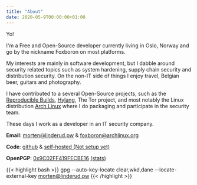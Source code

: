 ```yaml
---
title: "About"
date: 2020-05-9T00:00:00+01:00
---
```


Yo!

I'm a Free and Open-Source developer currently living in Oslo, Norway and go
by the nickname Foxboron on most platforms.

My interests are mainly in software development, but I dabble around security
related topics such as system hardening, supply chain security and distribution
security. On the non-IT side of things I enjoy travel, Belgian beer, guitars and
photography.

I have contributed to a several Open-Source projects, such as the [Reproducible
Builds](https://reproducible-builds.org/),
[Hylang](https://en.wikipedia.org/wiki/Hy), The Tor project, and most notably
the Linux distribution [Arch Linux](https://www.archlinux.org/people/trusted-users/#Foxboron) where I do packaging and participate in the security team.

These days I work as a developer in an IT security company.

**Email**: [morten@linderud.pw](mailto:morten@linderud.pw) & [foxboron@archlinux.org](mailto:foxboron@archlinux.org)

**Code**: [github](https://github.com/foxboron) & [self-hosted (Not setup yet)](https://git.linderud.dev)

**OpenPGP**: [0x9C02FF419FECBE16](/gpg.asc) [(stats)](https://pgp.cs.uu.nl/stats/9c02ff419fecbe16.html)

{{< highlight bash >}}
gpg --auto-key-locate clear,wkd,dane --locate-external-key morten@linderud.pw
{{< /highlight >}}
